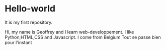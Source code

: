 # Hello-world
It is my first repository.


Hi, my name is Geoffrey and I learn web-developpement. I like Python,HTML,CSS and Javascript.
I come from Belgium
Tout se passe bien pour l'instant